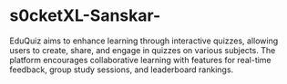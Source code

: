 # s0cketXL-Sanskar-
EduQuiz aims to enhance learning through interactive quizzes, allowing users to create, share, and engage in quizzes on various subjects. The platform encourages collaborative learning with features for real-time feedback, group study sessions, and leaderboard rankings.
